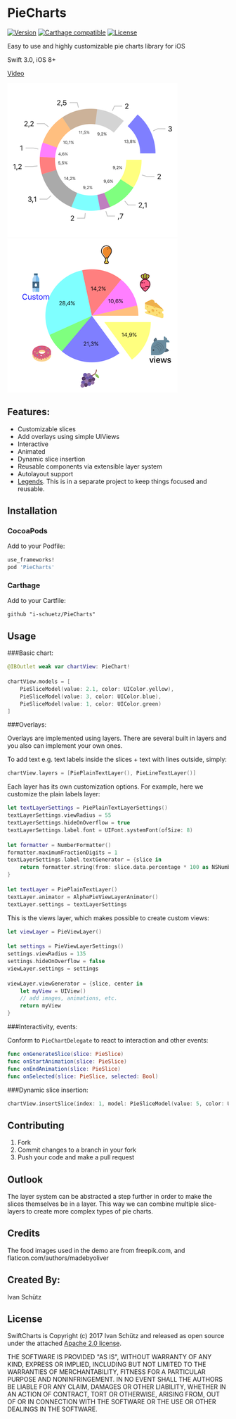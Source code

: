 # PieCharts

[![Version](https://img.shields.io/cocoapods/v/PieCharts.svg?style=flat)](http://cocoadocs.org/docsets/PieCharts)
[![Carthage compatible](https://img.shields.io/badge/Carthage-compatible-4BC51D.svg?style=flat)](https://github.com/Carthage/Carthage)
[![License](https://img.shields.io/cocoapods/l/PieCharts.svg?style=flat)](http://cocoadocs.org/docsets/PieCharts)

Easy to use and highly customizable pie charts library for iOS

Swift 3.0, iOS 8+

[Video](https://youtu.be/LPFTPMDKDAE)

![ScreenShot](Screenshots/IMG_1279.PNG)![ScreenShot](Screenshots/IMG_1278.PNG)

## Features:
- Customizable slices
- Add overlays using simple UIViews
- Interactive
- Animated
- Dynamic slice insertion
- Reusable components via extensible layer system
- Autolayout support
- [Legends](https://github.com/i-schuetz/ChartLegends). This is in a separate project to keep things focused and reusable.

## Installation

### CocoaPods

Add to your Podfile:

```ruby
use_frameworks!
pod 'PieCharts'
```

### Carthage

Add to your Cartfile:

```
github "i-schuetz/PieCharts"
```

## Usage

###Basic chart:

```swift
@IBOutlet weak var chartView: PieChart!

chartView.models = [
    PieSliceModel(value: 2.1, color: UIColor.yellow),
    PieSliceModel(value: 3, color: UIColor.blue),
    PieSliceModel(value: 1, color: UIColor.green)
]
```

###Overlays:

Overlays are implemented using layers. There are several built in layers and you also can implement your own ones. 

To add text e.g. text labels inside the slices + text with lines outside, simply:
```swift
chartView.layers = [PiePlainTextLayer(), PieLineTextLayer()]

```

Each layer has its own customization options. For example, here we customize the plain labels layer:

```swift
let textLayerSettings = PiePlainTextLayerSettings()
textLayerSettings.viewRadius = 55
textLayerSettings.hideOnOverflow = true
textLayerSettings.label.font = UIFont.systemFont(ofSize: 8)

let formatter = NumberFormatter()
formatter.maximumFractionDigits = 1
textLayerSettings.label.textGenerator = {slice in
    return formatter.string(from: slice.data.percentage * 100 as NSNumber).map{"\($0)%"} ?? ""
}

let textLayer = PiePlainTextLayer()
textLayer.animator = AlphaPieViewLayerAnimator()
textLayer.settings = textLayerSettings

```

This is the views layer, which makes possible to create custom views:
```swift
let viewLayer = PieViewLayer()

let settings = PieViewLayerSettings()
settings.viewRadius = 135
settings.hideOnOverflow = false
viewLayer.settings = settings

viewLayer.viewGenerator = {slice, center in
    let myView = UIView()
    // add images, animations, etc.
    return myView
}

```

###Interactivity, events:

Conform to `PieChartDelegate` to react to interaction and other events:

```swift
func onGenerateSlice(slice: PieSlice)
func onStartAnimation(slice: PieSlice)
func onEndAnimation(slice: PieSlice)
func onSelected(slice: PieSlice, selected: Bool)
```

###Dynamic slice insertion:

```swift
chartView.insertSlice(index: 1, model: PieSliceModel(value: 5, color: UIColor.blue))
```

## Contributing

1. Fork
2. Commit changes to a branch in your fork
3. Push your code and make a pull request

## Outlook

The layer system can be abstracted a step further in order to make the slices themselves be in a layer. This way we can combine multiple slice-layers to create more complex types of pie charts.

## Credits

The food images used in the demo are from freepik.com, and flaticon.com/authors/madebyoliver

## Created By:

Ivan Schütz

## License

SwiftCharts is Copyright (c) 2017 Ivan Schütz and released as open source under the attached [Apache 2.0 license](LICENSE).

THE SOFTWARE IS PROVIDED "AS IS", WITHOUT WARRANTY OF ANY KIND,
EXPRESS OR IMPLIED, INCLUDING BUT NOT LIMITED TO THE WARRANTIES OF
MERCHANTABILITY, FITNESS FOR A PARTICULAR PURPOSE AND NONINFRINGEMENT.
IN NO EVENT SHALL THE AUTHORS BE LIABLE FOR ANY CLAIM, DAMAGES OR
OTHER LIABILITY, WHETHER IN AN ACTION OF CONTRACT, TORT OR OTHERWISE,
ARISING FROM, OUT OF OR IN CONNECTION WITH THE SOFTWARE OR THE USE OR
OTHER DEALINGS IN THE SOFTWARE.

